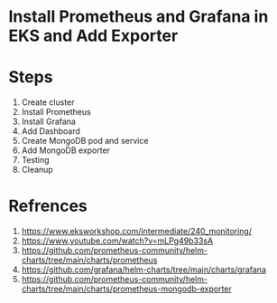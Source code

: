 # Install Prometheus and Grafana in EKS and Add Exporter

# Steps

1. Create cluster
2. Install Prometheus
3. Install Grafana
4. Add Dashboard
5. Create MongoDB pod and service
6. Add MongoDB exporter
7. Testing
8. Cleanup

# Refrences

1. https://www.eksworkshop.com/intermediate/240_monitoring/
2. https://www.youtube.com/watch?v=mLPg49b33sA
3. https://github.com/prometheus-community/helm-charts/tree/main/charts/prometheus
4. https://github.com/grafana/helm-charts/tree/main/charts/grafana
5. https://github.com/prometheus-community/helm-charts/tree/main/charts/prometheus-mongodb-exporter
